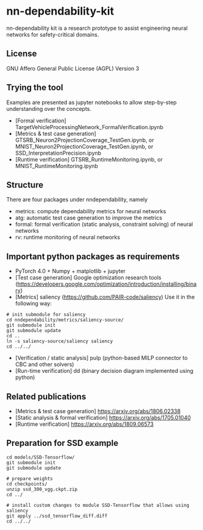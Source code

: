 # nn-dependability-kit

nn-dependability kit is a research prototype to assist engineering neural networks for safety-critical domains. 

## License

GNU Affero General Public License (AGPL) Version 3

## Trying the tool

Examples are presented as jupyter notebooks to allow step-by-step understanding over the concepts. 

- [Formal verification] TargetVehicleProcessingNetwork_FormalVerification.ipynb
- [Metrics & test case generation] GTSRB_Neuron2ProjectionCoverage_TestGen.ipynb, or MNIST_Neuron2ProjectionCoverage_TestGen.ipynb, or SSD_InterpretationPrecision.ipynb
- [Runtime verification] GTSRB_RuntimeMonitoring.ipynb, or MNIST_RuntimeMonitoring.ipynb  

## Structure

There are four packages under nndependability, namely
- metrics: compute dependability metrics for neural networks
- atg: automatic test case generation to improve the metrics
- formal: formal verification (static analysis, constraint solving) of neural networks
- rv: runtime monitoring of neural networks

## Important python packages as requirements

- PyTorch 4.0 + Numpy + matplotlib + jupyter
- [Test case generation] Google optimization research tools (https://developers.google.com/optimization/introduction/installing/binary)
- [Metrics] saliency (https://github.com/PAIR-code/saliency)
  Use it in the following way:
```
# init submodule for saliency
cd nndependability/metrics/saliency-source/
git submodule init
git submodule update
cd ..
ln -s saliency-source/saliency saliency
cd ../../
```
- [Verification / static analysis] pulp (python-based MILP connector to CBC and other solvers)
- [Run-time verification] dd (binary decision diagram implemented using python)

## Related publications

- [Metrics & test case generation] https://arxiv.org/abs/1806.02338
- [Static analysis & formal verification] https://arxiv.org/abs/1705.01040 
- [Runtime verification] https://arxiv.org/abs/1809.06573

## Preparation for SSD example
```
cd models/SSD-Tensorflow/
git submodule init
git submodule update

# prepare weights
cd checkpoints/
unzip ssd_300_vgg.ckpt.zip
cd ../

# install custom changes to module SSD-Tensorflow that allows using saliency
git apply ../ssd_tensorflow_diff.diff
cd ../../
```
